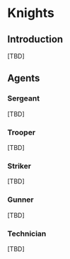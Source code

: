 # Knights

## Introduction

[TBD]

## Agents

### Sergeant

[TBD]

### Trooper

[TBD]

### Striker

[TBD]

### Gunner

[TBD]

### Technician

[TBD]

